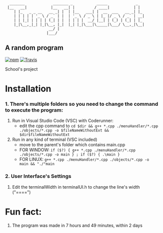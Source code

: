 ```
  _______             _______ _           _____             _   
 |__   __|           |__   __| |         / ____|           | |  
    | |_   _ _ __   __ _| |  | |__   ___| |  __  ___   __ _| |_ 
    | | | | | '_ \ / _` | |  | '_ \ / _ \ | |_ |/ _ \ / _` | __|
    | | |_| | | | | (_| | |  | | | |  __/ |__| | (_) | (_| | |_ 
    |_|\__,_|_| |_|\__, |_|  |_| |_|\___|\_____|\___/ \__,_|\__|
                    __/ |                                       
                   |___/                                            
```
**A random program**
-------
[![npm](https://img.shields.io/npm/dt/ascii-art.svg)]()
[![Travis](https://img.shields.io/travis/khrome/ascii-art.svg)]()

School's project
# Installation

### 1. There's multiple folders so you need to change the command to execute the program:

1. Run in Visual Studio Code (VSC) with Coderunner:
    - edit the cpp command to ``cd $dir && g++ *.cpp ./menuHandler/*.cpp ./objects/*.cpp -o $fileNameWithoutExt && $dir$fileNameWithoutExt``
2. Run in any kind of terminal (VSC included)
    - move to the parent's folder which contains main.cpp
    - FOR WINDOW: ``if ($?) { g++ *.cpp ./menuHandler/*.cpp ./objects/*.cpp -o main } ; if ($?) { .\main }``
    - FOR LINUX: ``g++ *.cpp ./menuHandler/*.cpp ./objects/*.cpp -o main && "./"main``
    
    
### 2. User Interface's Settings

1. Edit the terminalWidth in terminalUI.h to change the line's width ("====")


# Fun fact:

1. The program was made in 7 hours and 49 minutes, within 2 days


